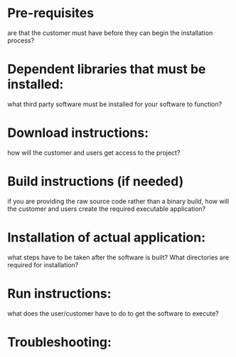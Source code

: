# Pre-requisites
are that the customer must have before they can begin the installation process?

# Dependent libraries that must be installed: 
what third party software must be installed for your software to function?

# Download instructions: 
how will the customer and users get access to the project?

# Build instructions (if needed)
if you are providing the raw source code rather than a binary build, how will the customer and users create the required executable application?

# Installation of actual application: 
what steps have to be taken after the software is built? What directories are required for installation?

# Run instructions:
what does the user/customer have to do to get the software to execute?

# Troubleshooting:
